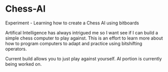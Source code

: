# Chess-AI
Experiment - Learning how to create a Chess AI using bitboards

Artifical Intelligence has always intrigued me so I want see if I can build a simple chess computer to play against. This is an effort to learn more about how to program computers to adapt and practice using bitshifting operators.

Current build allows you to just play against yourself. AI portion is currently being worked on.
